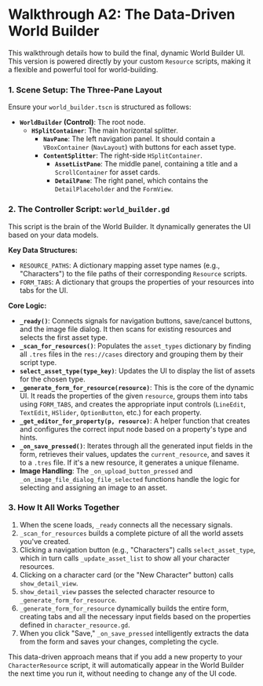 # Walkthrough A2: The Data-Driven World Builder

This walkthrough details how to build the final, dynamic World Builder UI. This version is powered directly by your custom `Resource` scripts, making it a flexible and powerful tool for world-building.

### 1. Scene Setup: The Three-Pane Layout

Ensure your `world_builder.tscn` is structured as follows:

-   **`WorldBuilder` (Control)**: The root node.
    -   **`HSplitContainer`**: The main horizontal splitter.
        -   **`NavPane`**: The left navigation panel. It should contain a `VBoxContainer` (`NavLayout`) with buttons for each asset type.
        -   **`ContentSplitter`**: The right-side `HSplitContainer`.
            -   **`AssetListPane`**: The middle panel, containing a title and a `ScrollContainer` for asset cards.
            -   **`DetailPane`**: The right panel, which contains the `DetailPlaceholder` and the `FormView`.

### 2. The Controller Script: `world_builder.gd`

This script is the brain of the World Builder. It dynamically generates the UI based on your data models.

**Key Data Structures:**

-   `RESOURCE_PATHS`: A dictionary mapping asset type names (e.g., "Characters") to the file paths of their corresponding `Resource` scripts.
-   `FORM_TABS`: A dictionary that groups the properties of your resources into tabs for the UI.

**Core Logic:**

-   **`_ready()`**: Connects signals for navigation buttons, save/cancel buttons, and the image file dialog. It then scans for existing resources and selects the first asset type.
-   **`_scan_for_resources()`**: Populates the `asset_types` dictionary by finding all `.tres` files in the `res://cases` directory and grouping them by their script type.
-   **`select_asset_type(type_key)`**: Updates the UI to display the list of assets for the chosen type.
-   **`_generate_form_for_resource(resource)`**: This is the core of the dynamic UI. It reads the properties of the given `resource`, groups them into tabs using `FORM_TABS`, and creates the appropriate input controls (`LineEdit`, `TextEdit`, `HSlider`, `OptionButton`, etc.) for each property.
-   **`_get_editor_for_property(p, resource)`**: A helper function that creates and configures the correct input node based on a property's type and hints.
-   **`_on_save_pressed()`**: Iterates through all the generated input fields in the form, retrieves their values, updates the `current_resource`, and saves it to a `.tres` file. If it's a new resource, it generates a unique filename.
-   **Image Handling**: The `_on_upload_button_pressed` and `_on_image_file_dialog_file_selected` functions handle the logic for selecting and assigning an image to an asset.

### 3. How It All Works Together

1.  When the scene loads, `_ready` connects all the necessary signals.
2.  `_scan_for_resources` builds a complete picture of all the world assets you've created.
3.  Clicking a navigation button (e.g., "Characters") calls `select_asset_type`, which in turn calls `_update_asset_list` to show all your character resources.
4.  Clicking on a character card (or the "New Character" button) calls `show_detail_view`.
5.  `show_detail_view` passes the selected character resource to `_generate_form_for_resource`.
6.  `_generate_form_for_resource` dynamically builds the entire form, creating tabs and all the necessary input fields based on the properties defined in `character_resource.gd`.
7.  When you click "Save," `_on_save_pressed` intelligently extracts the data from the form and saves your changes, completing the cycle.

This data-driven approach means that if you add a new property to your `CharacterResource` script, it will automatically appear in the World Builder the next time you run it, without needing to change any of the UI code.
